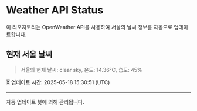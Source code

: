 
# Weather API Status

이 리포지토리는 OpenWeather API를 사용하여 서울의 날씨 정보를 자동으로 업데이트합니다.

## 현재 서울 날씨
> 서울의 현재 날씨: clear sky, 온도: 14.36°C, 습도: 45%

⏳ 업데이트 시간: 2025-05-18 15:30:51 (UTC)

---
자동 업데이트 봇에 의해 관리됩니다.
